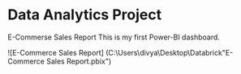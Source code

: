 # Data Analytics Project
E-Commerse Sales Report
This is my first Power-BI dashboard. 

![E-Commerce Sales Report] (C:\Users\divya\Desktop\Databrick\"E-Commerce Sales Report.pbix")

